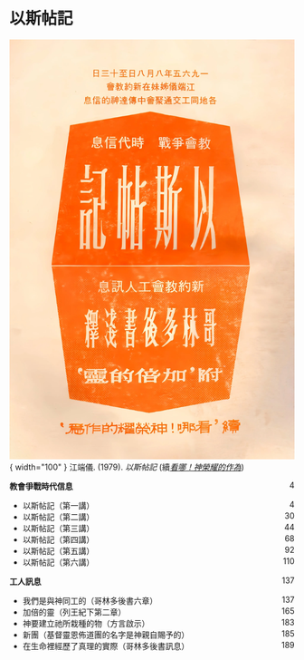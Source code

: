 # 以斯帖記
![](../images/以斯帖記.webp){ width="100" }
江端儀. (1979). *以斯帖記* (續[*看哪！神榮耀的作為*](看哪！神榮耀的作為.md))

**教會爭戰時代信息** <span style="float: right;">4</span>

* 以斯帖記（第一講） <span style="float: right;">4</span>
* 以斯帖記（第二講） <span style="float: right;">30</span>
* 以斯帖記（第三講） <span style="float: right;">44</span>
* 以斯帖記（第四講） <span style="float: right;">68</span>
* 以斯帖記（第五講） <span style="float: right;">92</span>
* 以斯帖記（第六講） <span style="float: right;">110</span>

**工人訊息** <span style="float: right;">137</span>

* 我們是與神同工的（哥林多後書六章） <span style="float: right;">137</span>
* 加倍的靈（列王紀下第二章） <span style="float: right;">165</span>
* 神要建立祂所栽種的物（方言啟示） <span style="float: right;">183</span>
* 新團（基督靈恩佈道團的名字是神親自賜予的） <span style="float: right;">185</span>
* 在生命裡經歷了真理的實際（哥林多後書訊息） <span style="float: right;">189</span>
